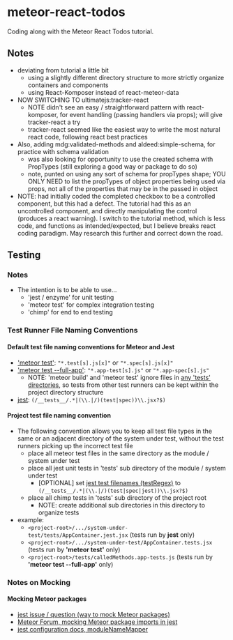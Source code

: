 # meteor-react-todos
Coding along with the Meteor React Todos tutorial.

## Notes
* deviating from tutorial a little bit
    * using a slightly different directory structure to more strictly organize containers and components
    * using React-Komposer instead of react-meteor-data
* NOW SWITCHING TO ultimatejs:tracker-react
    * NOTE didn't see an easy / straightforward pattern with react-komposer, for event handling (passing handlers via props); will give tracker-react a try
    * tracker-react seemed like the easiest way to write the most natural react code, following react best practices
* Also, adding mdg:validated-methods and aldeed:simple-schema, for practice with schema validation
    * was also looking for opportunity to use the created schema with PropTypes (still exploring a good way or package to do so)
    * note, punted on using any sort of schema for propTypes shape; YOU ONLY NEED to list the propTypes of object properties being used via props, not all of the properties that may be in the passed in object
* NOTE: had initially coded the completed checkbox to be a controlled component, but this had a defect. The tutorial had this as an uncontrolled component, and directly manipulating the control (produces a react warning). I switch to the tutorial method, which is less code, and functions as intended/expected, but I believe breaks react coding paradigm. May research this further and correct down the road.
 
 
## Testing
### Notes
* The intention is to be able to use...
    + 'jest / enzyme' for unit testing
    + 'meteor test' for complex integration testing
    + 'chimp' for end to end testing
    
### Test Runner File Naming Conventions
#### Default test file naming conventions for Meteor and Jest
* ['meteor test'](https://guide.meteor.com/testing.html#test-modes):  `"*.test[s].js[x]"` or `"*.spec[s].js[x]"`
* ['meteor test --full-app'](https://guide.meteor.com/testing.html#test-modes): `"*.app-test[s].js"` or `"*.app-spec[s].js"`
    +  NOTE: 'meteor build' and 'meteor test' ignore files in [any 'tests' directories](https://guide.meteor.com/testing.html#test-modes), so tests from other test runners can be kept within the project directory structure
* [jest](http://facebook.github.io/jest/docs/configuration.html#testregex-string): `(/__tests__/.*|(\\.|/)(test|spec))\\.jsx?$)`
#### Project test file naming convention
 * The following convention allows you to keep all test file types in the same or an adjacent directory of the system under test, without the test runners picking up the incorrect test file
    + place all meteor test files in the same directory as the module / system under test
    + place all jest unit tests in 'tests' sub directory of the module / system under test
        - [OPTIONAL] set [jest test filenames (testRegex)](http://facebook.github.io/jest/docs/configuration.html#testregex-string) to `(/__tests__/.*|(\\.|/)(test|spec|jest))\\.jsx?$)`
    + place all chimp tests in 'tests' sub directory of the project root
        - NOTE: create additional sub directories in this directory to organize tests
* example:
    + `<project-root>/.../system-under-test/tests/AppContainer.jest.jsx` (tests run by __jest__ only)
    + `<project-root>/.../system-under-test/AppContainer.tests.jsx` (tests run by __'meteor test'__ only)
    + `<project-root>/tests/calledMethods.app-tests.js` (tests run by __'meteor test --full-app'__ only)
### Notes on Mocking
#### Mocking Meteor packages
* [jest issue / question (way to mock Meteor packages)](https://github.com/facebook/jest/issues/1388)
* [Meteor Forum, mocking Meteor package imports in jest](https://forums.meteor.com/t/mocking-meteor-package-imports-in-jest/27780/2)
* [jest configuration docs, moduleNameMapper](http://facebook.github.io/jest/docs/configuration.html#modulenamemapper-object-string-string)